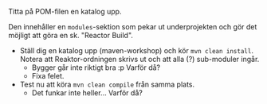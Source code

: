 Titta på POM-filen en katalog upp.

Den innehåller en `modules`-sektion som pekar ut underprojekten och gör det möjligt att göra en sk. "Reactor Build".

+ Ställ dig en katalog upp (maven-workshop) och kör `mvn clean install`. Notera att Reaktor-ordningen skrivs ut och att alla (?) sub-moduler ingår.
    - Bygger går inte riktigt bra :p Varför då?
    - Fixa felet.
+ Test nu att köra `mvn clean compile` från samma plats.
    - Det funkar inte heller... Varför då?
